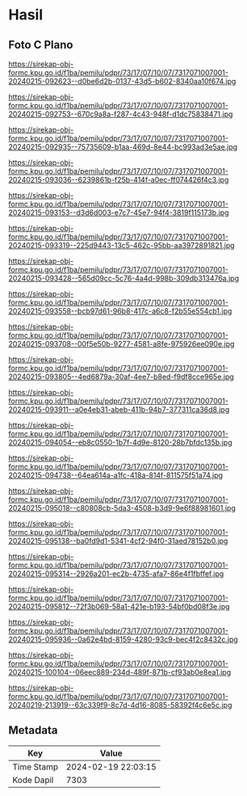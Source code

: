 # Hasil

## Foto C Plano

https://sirekap-obj-formc.kpu.go.id/f1ba/pemilu/pdpr/73/17/07/10/07/7317071007001-20240215-092623--d0be6d2b-0137-43d5-b602-8340aa10f674.jpg

https://sirekap-obj-formc.kpu.go.id/f1ba/pemilu/pdpr/73/17/07/10/07/7317071007001-20240215-092753--670c9a8a-f287-4c43-948f-d1dc75838471.jpg

https://sirekap-obj-formc.kpu.go.id/f1ba/pemilu/pdpr/73/17/07/10/07/7317071007001-20240215-092935--75735609-b1aa-469d-8e44-bc993ad3e5ae.jpg

https://sirekap-obj-formc.kpu.go.id/f1ba/pemilu/pdpr/73/17/07/10/07/7317071007001-20240215-093036--6239861b-f25b-414f-a0ec-ff074426f4c3.jpg

https://sirekap-obj-formc.kpu.go.id/f1ba/pemilu/pdpr/73/17/07/10/07/7317071007001-20240215-093153--d3d6d003-e7c7-45e7-94f4-3819f115173b.jpg

https://sirekap-obj-formc.kpu.go.id/f1ba/pemilu/pdpr/73/17/07/10/07/7317071007001-20240215-093319--225d9443-13c5-462c-95bb-aa3972891821.jpg

https://sirekap-obj-formc.kpu.go.id/f1ba/pemilu/pdpr/73/17/07/10/07/7317071007001-20240215-093428--565d09cc-5c76-4a4d-998b-309db313476a.jpg

https://sirekap-obj-formc.kpu.go.id/f1ba/pemilu/pdpr/73/17/07/10/07/7317071007001-20240215-093558--bcb97d61-96b8-417c-a6c8-f2b55e554cb1.jpg

https://sirekap-obj-formc.kpu.go.id/f1ba/pemilu/pdpr/73/17/07/10/07/7317071007001-20240215-093708--00f5e50b-9277-4581-a8fe-975926ee090e.jpg

https://sirekap-obj-formc.kpu.go.id/f1ba/pemilu/pdpr/73/17/07/10/07/7317071007001-20240215-093805--4ed6879a-30af-4ee7-b8ed-f9df8cce965e.jpg

https://sirekap-obj-formc.kpu.go.id/f1ba/pemilu/pdpr/73/17/07/10/07/7317071007001-20240215-093911--a0e4eb31-abeb-411b-94b7-377311ca36d8.jpg

https://sirekap-obj-formc.kpu.go.id/f1ba/pemilu/pdpr/73/17/07/10/07/7317071007001-20240215-094054--eb8c0550-1b7f-4d9e-8120-28b7bfdc135b.jpg

https://sirekap-obj-formc.kpu.go.id/f1ba/pemilu/pdpr/73/17/07/10/07/7317071007001-20240215-094738--64ea614a-a1fc-418a-814f-811575f51a74.jpg

https://sirekap-obj-formc.kpu.go.id/f1ba/pemilu/pdpr/73/17/07/10/07/7317071007001-20240215-095018--c80808cb-5da3-4508-b3d9-9e6f88981601.jpg

https://sirekap-obj-formc.kpu.go.id/f1ba/pemilu/pdpr/73/17/07/10/07/7317071007001-20240215-095138--ba0fd9d1-5341-4cf2-94f0-31aed78152b0.jpg

https://sirekap-obj-formc.kpu.go.id/f1ba/pemilu/pdpr/73/17/07/10/07/7317071007001-20240215-095314--2926a201-ec2b-4735-afa7-86e4f1fbffef.jpg

https://sirekap-obj-formc.kpu.go.id/f1ba/pemilu/pdpr/73/17/07/10/07/7317071007001-20240215-095812--72f3b069-58a1-421e-b193-54bf0bd08f3e.jpg

https://sirekap-obj-formc.kpu.go.id/f1ba/pemilu/pdpr/73/17/07/10/07/7317071007001-20240215-095936--0a62e4bd-8159-4280-93c9-bec4f2c8432c.jpg

https://sirekap-obj-formc.kpu.go.id/f1ba/pemilu/pdpr/73/17/07/10/07/7317071007001-20240215-100104--06eec889-234d-489f-871b-cf93ab0e8ea1.jpg

https://sirekap-obj-formc.kpu.go.id/f1ba/pemilu/pdpr/73/17/07/10/07/7317071007001-20240219-213919--63c339f9-8c7d-4d16-8085-58392f4c6e5c.jpg


## Metadata

| Key        | Value               |
| ---------- | ------------------- |
| Time Stamp | 2024-02-19 22:03:15 |
| Kode Dapil | 7303                |



